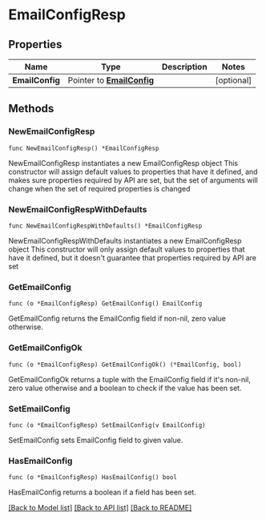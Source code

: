 # EmailConfigResp

## Properties

Name | Type | Description | Notes
------------ | ------------- | ------------- | -------------
**EmailConfig** | Pointer to [**EmailConfig**](EmailConfig.md) |  | [optional] 

## Methods

### NewEmailConfigResp

`func NewEmailConfigResp() *EmailConfigResp`

NewEmailConfigResp instantiates a new EmailConfigResp object
This constructor will assign default values to properties that have it defined,
and makes sure properties required by API are set, but the set of arguments
will change when the set of required properties is changed

### NewEmailConfigRespWithDefaults

`func NewEmailConfigRespWithDefaults() *EmailConfigResp`

NewEmailConfigRespWithDefaults instantiates a new EmailConfigResp object
This constructor will only assign default values to properties that have it defined,
but it doesn't guarantee that properties required by API are set

### GetEmailConfig

`func (o *EmailConfigResp) GetEmailConfig() EmailConfig`

GetEmailConfig returns the EmailConfig field if non-nil, zero value otherwise.

### GetEmailConfigOk

`func (o *EmailConfigResp) GetEmailConfigOk() (*EmailConfig, bool)`

GetEmailConfigOk returns a tuple with the EmailConfig field if it's non-nil, zero value otherwise
and a boolean to check if the value has been set.

### SetEmailConfig

`func (o *EmailConfigResp) SetEmailConfig(v EmailConfig)`

SetEmailConfig sets EmailConfig field to given value.

### HasEmailConfig

`func (o *EmailConfigResp) HasEmailConfig() bool`

HasEmailConfig returns a boolean if a field has been set.


[[Back to Model list]](../README.md#documentation-for-models) [[Back to API list]](../README.md#documentation-for-api-endpoints) [[Back to README]](../README.md)


